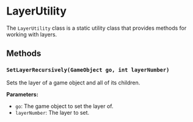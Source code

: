 # LayerUtility

The `LayerUtility` class is a static utility class that provides methods for working with layers.

## Methods

### `SetLayerRecursively(GameObject go, int layerNumber)`

Sets the layer of a game object and all of its children.

**Parameters:**

* `go`: The game object to set the layer of.
* `layerNumber`: The layer to set.

